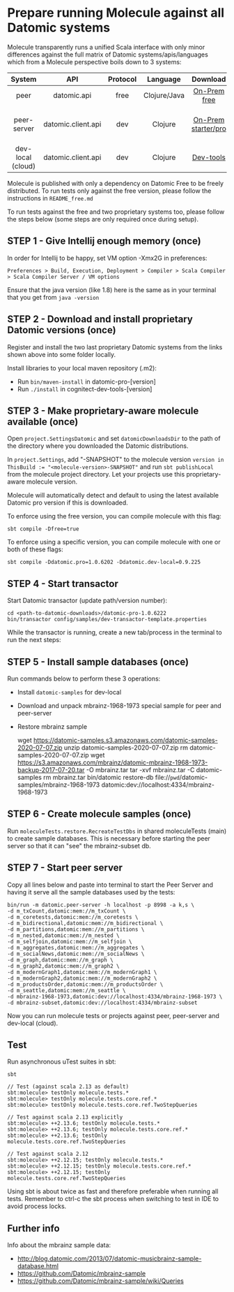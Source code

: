 # Prepare running Molecule against all Datomic systems

Molecule transparently runs a unified Scala interface with only minor differences against the full matrix of Datomic systems/apis/languages which from a Molecule perspective boils down to 3 systems:

| System            | API                | Protocol | Language     | Download                   | License              |   
| :---:             | :---:              | :---:    | :---:        | :---:                      | :---:                |   
| peer              | datomic.api        | free     | Clojure/Java | [On-Prem free][free]       | Free | 
| peer-server       | datomic.client.api | dev      | Clojure      | [On-Prem starter/pro][pro] | Perpetual use, 1-year upgrades |   
| dev-local (cloud) | datomic.client.api | dev      | Clojure      | [Dev-tools][dev]           | Email reg            |   


Molecule is published with only a dependency on Datomic Free to be freely distributed. To run tests only against the free version, please follow the instructions in `README_free.md`

To run tests against the free and two proprietary systems too, please follow the steps below (some steps are only required once during setup).


## STEP 1 - Give Intellij enough memory (once)

In order for Intellij to be happy, set VM option -Xmx2G in preferences:

`Preferences > Build, Execution, Deployment > Compiler > Scala Compiler > Scala Compiler Server / VM options` 

Ensure that the java version (like 1.8) here is the same as in your terminal that you get from `java -version`


## STEP 2 - Download and install proprietary Datomic versions (once)

Register and install the two last proprietary Datomic systems from the links shown above into some folder locally.

Install libraries to your local maven repository (.m2): 

- Run `bin/maven-install` in datomic-pro-[version]
- Run `./install` in cognitect-dev-tools-[version]


## STEP 3 - Make proprietary-aware molecule available (once)

Open `project.SettingsDatomic` and set `datomicDownloadsDir` to the path of the directory where you downloaded the Datomic distributions.

In `project.Settings`, add "-SNAPSHOT" to the molecule version `version in ThisBuild := "<molecule-version>-SNAPSHOT"` and run `sbt publishLocal` from the molecule project directory. Let your projects use this proprietary-aware molecule version.

Molecule will automatically detect and default to using the latest available Datomic pro version if this is downloaded.

To enforce using the free version, you can compile molecule with this flag: 

`sbt compile -Dfree=true`

To enforce using a specific version, you can compile molecule with one or both of these flags:

`sbt compile -Ddatomic.pro=1.0.6202 -Ddatomic.dev-local=0.9.225`


## STEP 4 - Start transactor

Start Datomic transactor (update path/version number):

    cd <path-to-datomic-downloads>/datomic-pro-1.0.6222
    bin/transactor config/samples/dev-transactor-template.properties

While the transactor is running, create a new tab/process in the terminal to run the next steps:


## STEP 5 - Install sample databases (once)

Run commands below to perform these 3 operations:
- Install `datomic-samples` for dev-local
- Download and unpack mbrainz-1968-1973 special sample for peer and peer-server
- Restore mbrainz sample


    wget https://datomic-samples.s3.amazonaws.com/datomic-samples-2020-07-07.zip
    unzip datomic-samples-2020-07-07.zip 
    rm datomic-samples-2020-07-07.zip
    wget https://s3.amazonaws.com/mbrainz/datomic-mbrainz-1968-1973-backup-2017-07-20.tar -O mbrainz.tar 
    tar -xvf mbrainz.tar -C datomic-samples 
    rm mbrainz.tar 
    bin/datomic restore-db file://`pwd`/datomic-samples/mbrainz-1968-1973 datomic:dev://localhost:4334/mbrainz-1968-1973


## STEP 6 - Create molecule samples (once)

Run `moleculeTests.restore.RecreateTestDbs` in shared moleculeTests (main) to create sample databases. This is necessary before starting the peer server so that it can "see" the mbrainz-subset db.


## STEP 7 - Start peer server
                           
Copy all lines below and paste into terminal to start the Peer Server and having it serve all the sample databases used by the tests:

    bin/run -m datomic.peer-server -h localhost -p 8998 -a k,s \
    -d m_txCount,datomic:mem://m_txCount \
    -d m_coretests,datomic:mem://m_coretests \
    -d m_bidirectional,datomic:mem://m_bidirectional \
    -d m_partitions,datomic:mem://m_partitions \
    -d m_nested,datomic:mem://m_nested \
    -d m_selfjoin,datomic:mem://m_selfjoin \
    -d m_aggregates,datomic:mem://m_aggregates \
    -d m_socialNews,datomic:mem://m_socialNews \
    -d m_graph,datomic:mem://m_graph \
    -d m_graph2,datomic:mem://m_graph2 \
    -d m_modernGraph1,datomic:mem://m_modernGraph1 \
    -d m_modernGraph2,datomic:mem://m_modernGraph2 \
    -d m_productsOrder,datomic:mem://m_productsOrder \
    -d m_seattle,datomic:mem://m_seattle \
    -d mbrainz-1968-1973,datomic:dev://localhost:4334/mbrainz-1968-1973 \
    -d mbrainz-subset,datomic:dev://localhost:4334/mbrainz-subset

Now you can run molecule tests or projects against peer, peer-server and dev-local (cloud).

## Test
Run asynchronous uTest suites in sbt:
```
sbt

// Test (against scala 2.13 as default)
sbt:molecule> testOnly molecule.tests.*
sbt:molecule> testOnly molecule.tests.core.ref.*
sbt:molecule> testOnly molecule.tests.core.ref.TwoStepQueries

// Test against scala 2.13 explicitly
sbt:molecule> ++2.13.6; testOnly molecule.tests.*
sbt:molecule> ++2.13.6; testOnly molecule.tests.core.ref.*
sbt:molecule> ++2.13.6; testOnly molecule.tests.core.ref.TwoStepQueries

// Test against scala 2.12 
sbt:molecule> ++2.12.15; testOnly molecule.tests.*
sbt:molecule> ++2.12.15; testOnly molecule.tests.core.ref.*
sbt:molecule> ++2.12.15; testOnly molecule.tests.core.ref.TwoStepQueries
```
Using sbt is about twice as fast and therefore preferable when running all tests. Remember to ctrl-c the sbt process when switching to test in IDE to avoid process locks.

## Further info

Info about the mbrainz sample data:

- http://blog.datomic.com/2013/07/datomic-musicbrainz-sample-database.html
- https://github.com/Datomic/mbrainz-sample
- https://github.com/Datomic/mbrainz-sample/wiki/Queries

            
[free]:https://my.datomic.com/downloads/free
[pro]:https://www.datomic.com/get-datomic.html
[dev]:https://cognitect.com/dev-tools